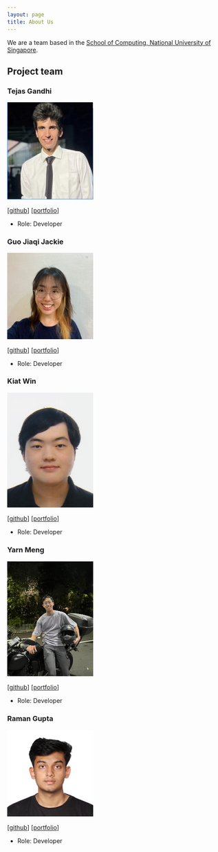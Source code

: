 ```yaml
---
layout: page
title: About Us
---
```


We are a team based in the [School of Computing, National University of Singapore](http://www.comp.nus.edu.sg).


## Project team

### Tejas Gandhi

<img src="images/newway1814.png" width="200px">

[[github](http://github.com/newway1814)]
[[portfolio](team/newway1814.md)]

* Role: Developer

### Guo Jiaqi Jackie

<img src="images/jack1e0.png" width="200px">

[[github](http://github.com/jack1e0)] [[portfolio](team/jack1e0.md)]

* Role: Developer

### Kiat Win

<img src="images/kiatkat.png" width="200px">

[[github](http://github.com/kiatkat)]
[[portfolio](team/kiatkat.md)]

* Role: Developer

### Yarn Meng

<img src="images/yarnmengnus.png" width="200px">

[[github](http://github.com/yarnmengnus)]
[[portfolio](team/yarnmengnus.md)]

* Role: Developer

### Raman Gupta

<img src="images/eyelessrhyme7.png" width="200px">

[[github](http://github.com/eyelessrhyme7)]
[[portfolio](team/newway1814.md)]

* Role: Developer


